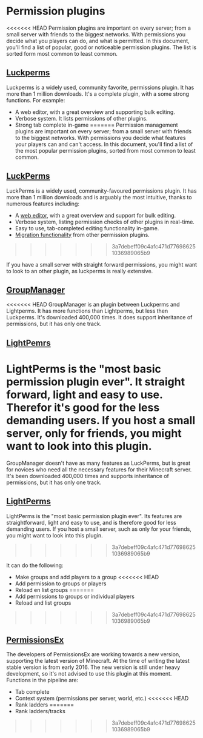 # Permission plugins

<<<<<<< HEAD
Permission plugins are important on every server; from a small server with friends to the biggest networks. With permissions you decide what you players can do, and what is permitted. In this document, you'll find a list of popular, good or noticeable permission plugins. The list is sorted form most common to least common.

## [Luckperms](https://www.spigotmc.org/resources/luckperms.28140/)

Luckperms is a widely used, community favorite, permissions plugin. It has more than 1 million downloads. It's a complete plugin, with a some strong functions. For example:

- A web editor, with a great overview and supporting bulk editing.
- Verbose system. It lists permissions of other plugins.
- Strong tab complete in-game
=======
Permission management plugins are important on every server; from a small server with friends to the biggest networks. With permissions you decide what features your players can and can't access. In this document, you'll find a list of the most popular permission plugins, sorted from most common to least common.

## [LuckPerms](https://luckperms.net)

LuckPerms is a widely used, community-favoured permissions plugin. It has more than 1 million downloads and is arguably the most intuitive, thanks to numerous features including:

- A [web editor](https://luckperms.net/wiki/Web-Editor), with a great overview and support for bulk editing.
- Verbose system, listing permission checks of other plugins in real-time.
- Easy to use, tab-completed editing functionality in-game.
- [Migration functionality](https://luckperms.net/wiki/Migration) from other permission plugins.
>>>>>>> 3a7debeff09c4afc471d776986251036989065b9

If you have a small server with straight forward permissions, you might want to look to an other plugin, as luckperms is really extensive.

## [GroupManager](https://www.spigotmc.org/resources/groupmanager.38875/)
<<<<<<< HEAD
GroupManager is an plugin between Luckperms and Lightperms. It has more functions than Lightperms, but less then Luckperms. It's downloaded 400,000 times. It does support inheritance of permissions, but it has only one track.


## [LightPemrs](https://www.spigotmc.org/resources/1-8-1-16-lightperms.62447/)

LightPerms is the "most basic permission plugin ever". It straight forward, light and easy to use. Therefor it's good for the less demanding users. If you host a small server, only for friends, you might want to look into this plugin.
=======
GroupManager doesn't have as many features as LuckPerms, but is great for novices who need all the necessary features for their Minecraft server. It's been downloaded 400,000 times and supports inheritance of permissions, but it has only one track.

## [LightPerms](https://www.spigotmc.org/resources/1-8-1-16-lightperms.62447/)

LightPerms is the "most basic permission plugin ever". Its features are straightforward, light and easy to use, and is therefore good for less demanding users. If you host a small server, such as only for your friends, you might want to look into this plugin.
>>>>>>> 3a7debeff09c4afc471d776986251036989065b9

It can do the following:

- Make groups and add players to a group
<<<<<<< HEAD
- Add permission to groups or players
- Reload en list groups
=======
- Add permissions to groups or individual players
- Reload and list groups
>>>>>>> 3a7debeff09c4afc471d776986251036989065b9

## [PermissionsEx](https://github.com/PEXPlugins/PermissionsEx)

The developers of PermissionsEx are working towards a new version, supporting the latest version of Minecraft. At the time of writing the latest stable version is from early 2016. The new version is still under heavy development, so it's not advised to use this plugin at this moment. Functions in the pipeline are:

- Tab complete
- Context system (permissions per server, world, etc.)
<<<<<<< HEAD
- Rank ladders
=======
- Rank ladders/tracks
>>>>>>> 3a7debeff09c4afc471d776986251036989065b9
